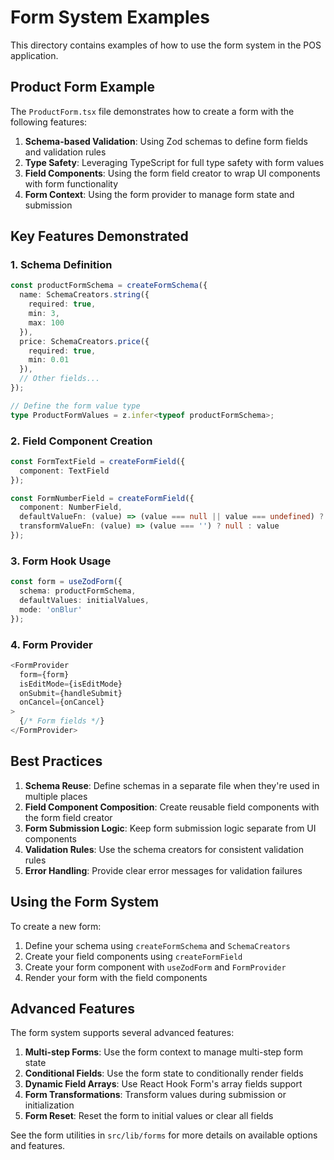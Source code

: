 # Form System Examples

This directory contains examples of how to use the form system in the POS application.

## Product Form Example

The `ProductForm.tsx` file demonstrates how to create a form with the following features:

1. **Schema-based Validation**: Using Zod schemas to define form fields and validation rules
2. **Type Safety**: Leveraging TypeScript for full type safety with form values
3. **Field Components**: Using the form field creator to wrap UI components with form functionality
4. **Form Context**: Using the form provider to manage form state and submission

## Key Features Demonstrated

### 1. Schema Definition

```typescript
const productFormSchema = createFormSchema({
  name: SchemaCreators.string({ 
    required: true, 
    min: 3, 
    max: 100 
  }),
  price: SchemaCreators.price({ 
    required: true, 
    min: 0.01 
  }),
  // Other fields...
});

// Define the form value type
type ProductFormValues = z.infer<typeof productFormSchema>;
```

### 2. Field Component Creation

```typescript
const FormTextField = createFormField({
  component: TextField
});

const FormNumberField = createFormField({
  component: NumberField,
  defaultValueFn: (value) => (value === null || value === undefined) ? '' : value,
  transformValueFn: (value) => (value === '') ? null : value
});
```

### 3. Form Hook Usage

```typescript
const form = useZodForm({
  schema: productFormSchema,
  defaultValues: initialValues,
  mode: 'onBlur'
});
```

### 4. Form Provider

```typescript
<FormProvider
  form={form}
  isEditMode={isEditMode}
  onSubmit={handleSubmit}
  onCancel={onCancel}
>
  {/* Form fields */}
</FormProvider>
```

## Best Practices

1. **Schema Reuse**: Define schemas in a separate file when they're used in multiple places
2. **Field Component Composition**: Create reusable field components with the form field creator
3. **Form Submission Logic**: Keep form submission logic separate from UI components
4. **Validation Rules**: Use the schema creators for consistent validation rules
5. **Error Handling**: Provide clear error messages for validation failures

## Using the Form System

To create a new form:

1. Define your schema using `createFormSchema` and `SchemaCreators`
2. Create your field components using `createFormField`
3. Create your form component with `useZodForm` and `FormProvider`
4. Render your form with the field components

## Advanced Features

The form system supports several advanced features:

1. **Multi-step Forms**: Use the form context to manage multi-step form state
2. **Conditional Fields**: Use the form state to conditionally render fields
3. **Dynamic Field Arrays**: Use React Hook Form's array fields support
4. **Form Transformations**: Transform values during submission or initialization
5. **Form Reset**: Reset the form to initial values or clear all fields

See the form utilities in `src/lib/forms` for more details on available options and features. 